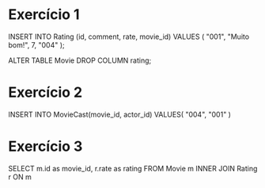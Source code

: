 # Exercício 1 
INSERT INTO Rating (id, comment, rate, movie_id) 
VALUES (
	"001",
    "Muito bom!",
    7,
	"004"
);

ALTER TABLE Movie DROP COLUMN rating;

# Exercício 2
INSERT INTO MovieCast(movie_id, actor_id)
VALUES(
	"004",
    "001"
)

# Exercício 3
SELECT m.id as movie_id, r.rate as rating FROM Movie m
INNER JOIN Rating r ON m